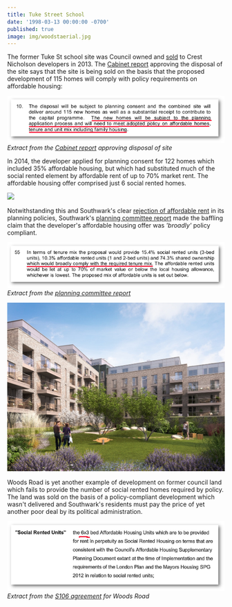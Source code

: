 ```yaml
---
title: Tuke Street School 
date: '1998-03-13 00:00:00 -0700'
published: true
image: img/woodstaerial.jpg
---
```

The former Tuke St school site was Council owned and [sold](https://www.crestnicholson.com/woodsroad/) to Crest Nicholson developers in 2013. The [Cabinet report](https://moderngov.southwarksites.com/documents/s39367/Report%20Disposal%20of%20Property%20at%20Woods%20Road%20London%20SE15.pdf) approving the disposal of the site says that the site is being sold on the basis that the proposed development of 115 homes will comply with policy requirements on affordable housing:

![](../img/disposalwoodsroad.png)
*Extract from the [Cabinet report](https://moderngov.southwarksites.com/documents/s39367/Report%20Disposal%20of%20Property%20at%20Woods%20Road%20London%20SE15.pdf) approving disposal of site*

In 2014, the developer applied for planning consent for 122 homes which included 35% affordable housing, but which had substituted much of the social rented element by affordable rent of up to 70% market rent. The affordable housing offer comprised just 6 social rented homes.

![](https://35percent.org/img/tukeschool.png)

Notwithstanding this and Southwark's clear [rejection of affordable rent](https://35percent.org/redefining-social-rent/) in its planning policies, Southwark's [planning committee report](https://planbuild.southwark.gov.uk/documents/?GetDocument=%7b%7b%7b!MWINWqCKxftA59dMPpEkdQ%3d%3d!%7d%7d%7d) made the baffling claim that the developer's affordable housing offer was _'broadly'_ policy compliant.

![](../img/woodsroador.png)
*Extract from the [planning committee report](https://planbuild.southwark.gov.uk/documents/?GetDocument=%7b%7b%7b!MWINWqCKxftA59dMPpEkdQ%3d%3d!%7d%7d%7d)*

![](../img/proudlypeckham.jpg)

Woods Road is yet another example of development on former council land which fails to provide the number of social rented homes required by policy. The land was sold on the basis of a policy-compliant development which wasn't delivered and Southwark's residents must pay the price of yet another poor deal by its political administration.

![](../img/queensroad.png)
*Extract from the [S106 agreement](https://planbuild.southwark.gov.uk/documents/?GetDocument=%7b%7b%7b!JS9YMNEOEjjjL%2ff1dk3IFw%3d%3d!%7d%7d%7d) for Woods Road*

